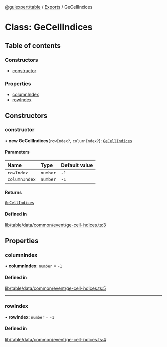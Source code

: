 [@guiexpert/table](../README.md) / [Exports](../modules.md) / GeCellIndices

# Class: GeCellIndices

## Table of contents

### Constructors

- [constructor](GeCellIndices.md#constructor)

### Properties

- [columnIndex](GeCellIndices.md#columnindex)
- [rowIndex](GeCellIndices.md#rowindex)

## Constructors

### constructor

• **new GeCellIndices**(`rowIndex?`, `columnIndex?`): [`GeCellIndices`](GeCellIndices.md)

#### Parameters

| Name | Type | Default value |
| :------ | :------ | :------ |
| `rowIndex` | `number` | `-1` |
| `columnIndex` | `number` | `-1` |

#### Returns

[`GeCellIndices`](GeCellIndices.md)

#### Defined in

[lib/table/data/common/event/ge-cell-indices.ts:3](https://github.com/guiexperttable/ge-table/blob/6aaca3c/libs/table/src/lib/table/data/common/event/ge-cell-indices.ts#L3)

## Properties

### columnIndex

• **columnIndex**: `number` = `-1`

#### Defined in

[lib/table/data/common/event/ge-cell-indices.ts:5](https://github.com/guiexperttable/ge-table/blob/6aaca3c/libs/table/src/lib/table/data/common/event/ge-cell-indices.ts#L5)

___

### rowIndex

• **rowIndex**: `number` = `-1`

#### Defined in

[lib/table/data/common/event/ge-cell-indices.ts:4](https://github.com/guiexperttable/ge-table/blob/6aaca3c/libs/table/src/lib/table/data/common/event/ge-cell-indices.ts#L4)
